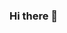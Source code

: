 ### Hi there 👋

<!--
**TheRealFrancy/TheRealFrancy** is a ✨ _special_ ✨ repository because its `README.md` (this file) appears on your GitHub profile.

Here are some ideas to get you started:

- 🔭 I’m currently working on:Various projects
- 🌱 I’m currently learning python, JavaScript
- 📫 How to reach me: https://t.me/TheRealFrancy01
- 😄 Pronouns: he/him
-->
